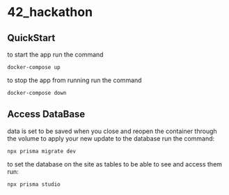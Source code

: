 # 42_hackathon

## QuickStart
to start the app run the command
```
docker-compose up
```
to stop the app from running run the command
```
docker-compose down
```
## Access DataBase
data is set to be saved when you close and reopen the container through the volume
to apply your new update to the database run the command:
```
npx prisma migrate dev
```
to set the database on the site as tables to be able to see and access them run:
```
npx prisma studio
```
